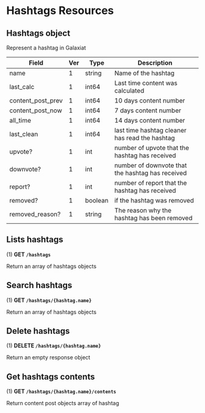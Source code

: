 # Hashtags Resources

## Hashtags object

Represent a hashtag in Galaxiat

| Field             | Ver | Type    | Description                                      |
| ----------------- | --- | ------- | ------------------------------------------------ |
| name              | 1   | string  | Name of the hashtag                              |
| last_calc         | 1   | int64   | Last time content was calculated                 |
| content_post_prev | 1   | int64   | 10 days content number                           |
| content_post_now  | 1   | int64   | 7 days content number                            |
| all_time          | 1   | int64   | 14 days content number                           |
| last_clean        | 1   | int64   | last time hashtag cleaner has read the hashtag   |
| upvote?           | 1   | int     | number of upvote that the hashtag has received   |
| downvote?         | 1   | int     | number of downvote that the hashtag has received |
| report?           | 1   | int     | number of report that the hashtag has received   |
| removed?          | 1   | boolean | if the hashtag was removed                       |
| removed_reason?   | 1   | string | The reason why the hashtag has been removed      |

## Lists hashtags

(1) **GET `/hashtags`**

Return an array of hashtags objects

## Search hashtags

(1) **GET `/hashtags/{hashtag.name}`**

Return an array of hashtags objects

## Delete hashtags

(1) **DELETE `/hashtags/{hashtag.name}`**

Return an empty response object

## Get hashtags contents

(1) **GET `/hashtags/{hashtag.name}/contents`**

Return content post objects array of hashtag